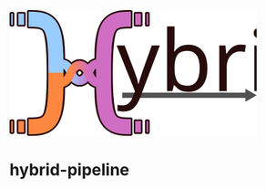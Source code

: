 ![hybrid image](https://github.com/ScottMastro/hybrid-pipeline/blob/master/hybrid.svg)
# hybrid-pipeline 

